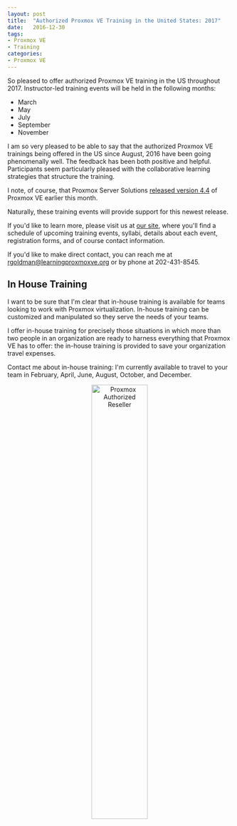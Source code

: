 ```yaml
---
layout: post
title:  "Authorized Proxmox VE Training in the United States: 2017"
date:   2016-12-30
tags:
- Proxmox VE
- Training
categories:
- Proxmox VE
---
```


So pleased to offer authorized Proxmox VE training in the US throughout 2017. Instructor-led training events will be held in the following months:

* March
* May
* July
* September
* November


I am so very pleased to be able to say that the authorized Proxmox VE trainings being offered in the US since August, 2016 have been going phenomenally well. The feedback has been both positive and helpful. Participants seem particularly pleased with the collaborative learning strategies that structure the training.

I note, of course, that Proxmox Server Solutions [released version 4.4](https://www.proxmox.com/en/news/press-releases/proxmox-ve-4-4) of Proxmox VE earlier this month.

Naturally, these training events will provide support for this newest release.

If you'd like to learn more, please visit us at [our site](http://learningproxmoxve.org/content/authorized-proxmox-virtualization-training), where you'll find a schedule of upcoming training events, syllabi, details about each event, registration forms, and of course contact information.

If you'd like to make direct contact, you can reach me at <rgoldman@learningproxmoxve.org> or by phone at 202-431-8545.

## In House Training


I want to be sure that I'm clear that in-house training is available for teams looking to work with Proxmox virtualization. In-house training can be customized and manipulated so they serve the needs of your teams.

I offer in-house training for precisely those situations in which more than two people in an organization are ready to harness everything that Proxmox VE has to offer: the in-house training is provided to save your organization travel expenses.

Contact me about in-house training: I'm currently available to travel to your team in February, April, June, August, October, and December.

<center>
<img src="http://learningproxmoxve.org/sites/default/files/partner-orange.png" width="50%" alt="Proxmox Authorized Reseller" title="Proxmox Partner">
</center>
